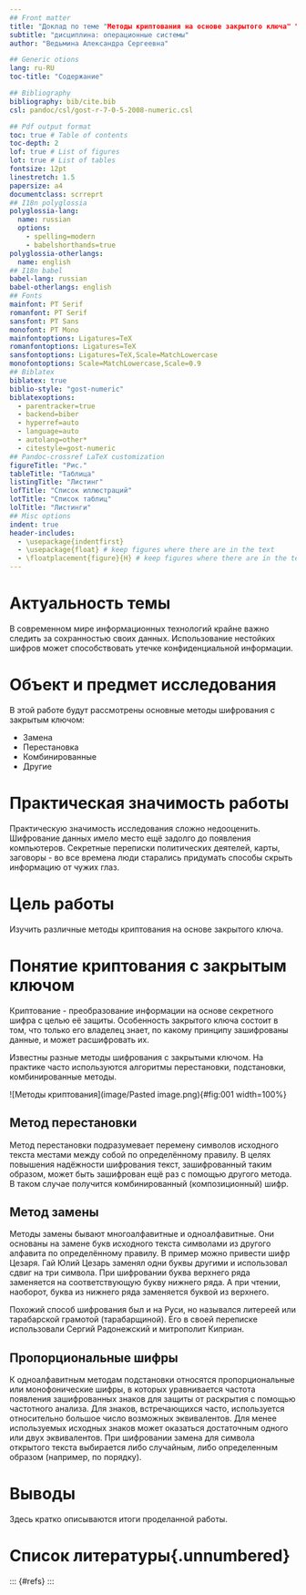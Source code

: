 ```yaml
---
## Front matter
title: "Доклад по теме "Методы криптования на основе закрытого ключа" "
subtitle: "дисциплина: операционные системы"
author: "Ведьмина Александра Сергеевна"

## Generic otions
lang: ru-RU
toc-title: "Содержание"

## Bibliography
bibliography: bib/cite.bib
csl: pandoc/csl/gost-r-7-0-5-2008-numeric.csl

## Pdf output format
toc: true # Table of contents
toc-depth: 2
lof: true # List of figures
lot: true # List of tables
fontsize: 12pt
linestretch: 1.5
papersize: a4
documentclass: scrreprt
## I18n polyglossia
polyglossia-lang:
  name: russian
  options:
	- spelling=modern
	- babelshorthands=true
polyglossia-otherlangs:
  name: english
## I18n babel
babel-lang: russian
babel-otherlangs: english
## Fonts
mainfont: PT Serif
romanfont: PT Serif
sansfont: PT Sans
monofont: PT Mono
mainfontoptions: Ligatures=TeX
romanfontoptions: Ligatures=TeX
sansfontoptions: Ligatures=TeX,Scale=MatchLowercase
monofontoptions: Scale=MatchLowercase,Scale=0.9
## Biblatex
biblatex: true
biblio-style: "gost-numeric"
biblatexoptions:
  - parentracker=true
  - backend=biber
  - hyperref=auto
  - language=auto
  - autolang=other*
  - citestyle=gost-numeric
## Pandoc-crossref LaTeX customization
figureTitle: "Рис."
tableTitle: "Таблица"
listingTitle: "Листинг"
lofTitle: "Список иллюстраций"
lotTitle: "Список таблиц"
lolTitle: "Листинги"
## Misc options
indent: true
header-includes:
  - \usepackage{indentfirst}
  - \usepackage{float} # keep figures where there are in the text
  - \floatplacement{figure}{H} # keep figures where there are in the text
---
```


# Актуальность темы

В современном мире информационных технологий крайне важно следить за сохранностью своих данных. Использование нестойких шифров может способствовать утечке конфиденциальной информации.

# Объект и предмет исследования

В этой работе будут рассмотрены основные методы шифрования с закрытым ключом:

- Замена
- Перестановка
- Комбинированные
- Другие

# Практическая значимость работы

Практическую значимость исследования сложно недооценить. Шифрование данных имело место ещё задолго до появления компьютеров. Секретные переписки политических деятелей, карты, заговоры - во все времена люди старались придумать способы скрыть информацию от чужих глаз.

# Цель работы

Изучить различные методы криптования на основе закрытого ключа.

# Понятие криптования с закрытым ключом

Криптование - преобразование информации на основе секретного шифра с целью её защиты. Особенность закрытого ключа состоит в том, что только его владелец знает, по какому принципу зашифрованы данные, и может расшифровать их.

Известны разные методы шифрования с закрытыми ключом. На практике часто используются алгоритмы перестановки, подстановки, комбинированные методы.

![Методы криптования](image/Pasted image.png){#fig:001 width=100%}

## Метод перестановки

Метод перестановки подразумевает перемену символов исходного текста местами между собой по определённому правилу. В целях повышения надёжности шифрования текст, зашифрованный таким образом, может быть зашифрован ещё раз с помощью другого метода. В таком случае получится комбинированный (композиционный) шифр.

## Метод замены

Методы замены бывают многоалфавитные и одноалфавитные. Они основаны на замене букв исходного текста символами из другого алфавита по определённому правилу. В пример можно привести шифр Цезаря. Гай Юлий Цезарь заменял одни буквы другими и использовал сдвиг на три символа. При шифровании буква верхнего ряда заменяется на соответствующую букву нижнего ряда. А при чтении, наоборот, буква из нижнего ряда заменяется буквой из верхнего.

Похожий способ шифрования был и на Руси, но назывался литереей или тарабарской грамотой (тарабарщиной). Его в своей переписке использовали Сергий Радонежский и митрополит Киприан.

##  Пропорциональные шифры

К одноалфавитным методам подстановки относятся пропорциональные или монофонические шифры, в которых уравнивается частота появления зашифрованных знаков для защиты от раскрытия с помощью частотного анализа. Для знаков, встречающихся часто, используется относительно большое число возможных эквивалентов. Для менее используемых исходных знаков может оказаться достаточным одного или двух эквивалентов. При шифровании замена для символа открытого текста выбирается либо случайным, либо определенным образом (например, по порядку).




# Выводы

Здесь кратко описываются итоги проделанной работы.

# Список литературы{.unnumbered}

::: {#refs}
:::

